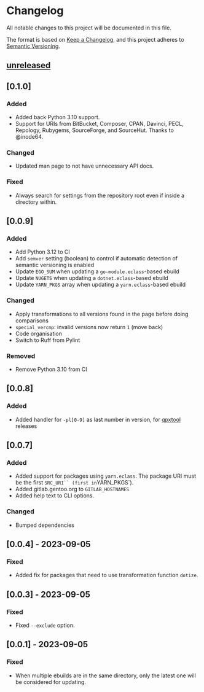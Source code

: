 <!-- markdownlint-configure-file {"MD024": { "siblings_only": true } } -->

# Changelog

All notable changes to this project will be documented in this file.

The format is based on [Keep a Changelog](https://keepachangelog.com/en/1.0.0/),
and this project adheres to
[Semantic Versioning](https://semver.org/spec/v2.0.0.html).

## [unreleased]

## [0.1.0]

### Added

- Added back Python 3.10 support.
- Support for URIs from BitBucket, Composer, CPAN, Davinci, PECL, Repology, Rubygems, SourceForge, and
  SourceHut. Thanks to @inode64.

### Changed

- Updated man page to not have unnecessary API docs.

### Fixed

- Always search for settings from the repository root even if inside a directory within.

## [0.0.9]

### Added

- Add Python 3.12 to CI
- Add `semver` setting (boolean) to control if automatic detection of semantic versioning is enabled
- Update `EGO_SUM` when updating a `go-module.eclass`-based ebuild
- Update `NUGETS` when updating a `dotnet.eclass`-based ebuild
- Update `YARN_PKGS` array when updating a `yarn.eclass`-based ebuild

### Changed

- Apply transformations to all versions found in the page before doing comparisons
- `special_vercmp`: invalid versions now return `1` (move back)
- Code organisation
- Switch to Ruff from Pylint

### Removed

- Remove Python 3.10 from CI

## [0.0.8]

### Added

- Added handler for `-pl[0-9]` as last number in version, for
  [qpxtool](https://github.com/speed47/qpxtool) releases

## [0.0.7]

### Added

- Added support for packages using `yarn.eclass`. The package URI must be the first `SRC_URI``
(first in`YARN_PKGS`).
- Added gitlab.gentoo.org to `GITLAB_HOSTNAMES`
- Added help text to CLI options.

### Changed

- Bumped dependencies

## [0.0.4] - 2023-09-05

### Fixed

- Added fix for packages that need to use transformation function `dotize`.

## [0.0.3] - 2023-09-05

### Fixed

- Fixed `--exclude` option.

## [0.0.1] - 2023-09-05

### Fixed

- When multiple ebuilds are in the same directory, only the latest one will be considered for updating.

[unreleased]: https://github.com/Tatsh/livecheck/-/compare/v0.1.0...HEAD
